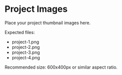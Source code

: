 # Project Images

Place your project thumbnail images here.

Expected files:
- project-1.png
- project-2.png
- project-3.png
- project-4.png

Recommended size: 600x400px or similar aspect ratio.
